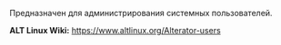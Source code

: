 Предназначен для администрирования системных пользователей.

**ALT Linux Wiki:** <https://www.altlinux.org/Alterator-users>
